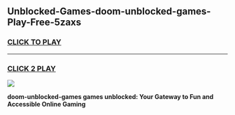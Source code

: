 
## Unblocked-Games-doom-unblocked-games-Play-Free-5zaxs
<h3>
<a href="https://premium76.site?title=doom-unblocked-games&ref=18A1">CLICK TO PLAY</a></h3>
<hr>

<h3>
<a href="https://premium76.site?title=doom-unblocked-games&ref=18A1">CLICK 2 PLAY</a>
  
</h3>

<a href="https://premium76.site?title=doom-unblocked-games&ref=18A1"><img src="https://clearcache.store/games.png"></a>


**doom-unblocked-games games unblocked: Your Gateway to Fun and Accessible Online Gaming**
